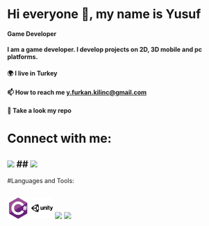 # Hi everyone 👋, my name is Yusuf

#### Game Developer

#### I am a game developer. I develop projects on 2D, 3D mobile and pc platforms.

#### 🌍 I live in Turkey

#### 📫 How to reach me y.furkan.kilinc@gmail.com

#### 👀 Take a look my repo

# Connect with me:

## [<img src="https://cdn-icons-png.flaticon.com/512/300/300218.png" weight="50" height="50">](https://play.google.com/store/apps/developer?id=Jr.Developers&hl=en&gl=US)           ## [<img src="https://play-lh.googleusercontent.com/kMofEFLjobZy_bCuaiDogzBcUT-dz3BBbOrIEjJ-hqOabjK8ieuevGe6wlTD15QzOqw" weight="50" height="50">](https://www.linkedin.com/in/yusuf-furkan-kılınç-94671722b/)


#Languages and Tools:
## [<img src="https://raw.githubusercontent.com/devicons/devicon/master/icons/csharp/csharp-original.svg" weight="50" height="50">](https://www.w3schools.com/cs/index.php)       [<img src="https://raw.githubusercontent.com/github/explore/80688e429a7d4ef2fca1e82350fe8e3517d3494d/topics/unity/unity.png" weight="50" height="50">](https://unity.com/)            [<img src="https://e7.pngegg.com/pngimages/145/853/png-clipart-mixamo-visualsvn-computer-icons-3d-computer-graphics-logo-others-3d-computer-graphics-rectangle.png" weight="50" height="50">](https://www.mixamo.com/#/)        [<img src="https://www.adobe.com/content/dam/cc/icons/fuse.svg" weight="50" height="50">](https://www.adobe.com/wam/fuse.html)
